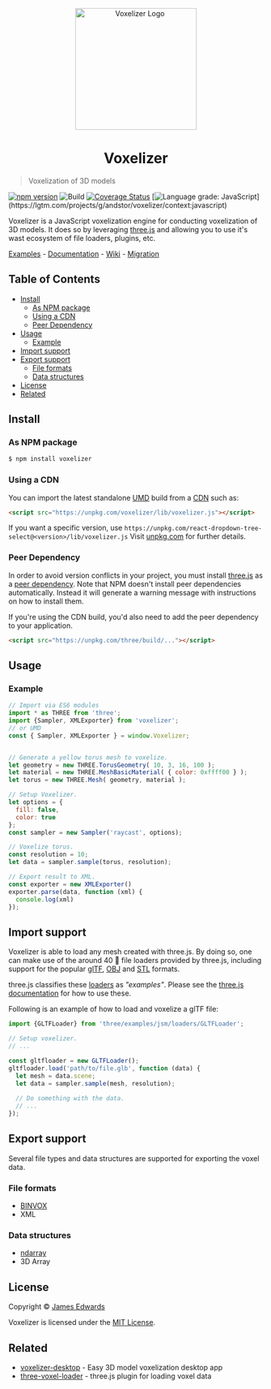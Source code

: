 <p align=center>
	<img width="240" src="https://raw.githubusercontent.com/andstor/voxelizer/master/media/voxel.svg" alt="Voxelizer Logo">
</p>
<h1 align="center">Voxelizer</h1>

> Voxelization of 3D models

[![npm version](http://img.shields.io/npm/v/voxelizer.svg?style=flat)](https://npmjs.org/package/voxelizer "View this project on npm")
![Build](https://github.com/foobarprotocol/voxelizer/workflows/Build/badge.svg)
[![Coverage Status](https://coveralls.io/repos/github/andstor/voxelizer/badge.svg?branch=master)](https://coveralls.io/github/andstor/voxelizer?branch=master)
[![Language grade: JavaScript](https://img.shields.io/lgtm/grade/javascript/g/andstor/voxelizer.svg?)](https://lgtm.com/projects/g/andstor/voxelizer/context:javascript)

Voxelizer is a JavaScript voxelization engine for conducting voxelization of 3D models. It does so by leveraging [three.js](https://github.com/mrdoob/three.js/) and allowing you to use it's wast ecosystem of file loaders, plugins, etc.

[Examples](https://andstor.github.io/voxelizer/examples/) - 
[Documentation](https://andstor.github.io/voxelizer/) - 
[Wiki](https://github.com/foobarprotocol/voxelizer/wiki) - 
[Migration](https://github.com/foobarprotocol/voxelizer/wiki/Migration)

## Table of Contents
  * [Install](#install)
    * [As NPM package](#as-npm-package)
    * [Using a CDN](#using-a-cdn)
    * [Peer Dependency](#peer-dependency)
  * [Usage](#usage)
    * [Example](#example)
  * [Import support](#import-support)
  * [Export support](#export-support)
    * [File formats](#file-formats)
    * [Data structures](#data-structures)
  * [License](#license)
  * [Related](#related)

## Install

### As NPM package

```sh
$ npm install voxelizer
```

### Using a CDN

You can import the latest standalone [UMD](https://github.com/umdjs/umd) build from a [CDN](https://en.wikipedia.org/wiki/Content_delivery_network) such as:

```html
<script src="https://unpkg.com/voxelizer/lib/voxelizer.js"></script>
```

If you want a specific version, use `https://unpkg.com/react-dropdown-tree-select@<version>/lib/voxelizer.js` Visit [unpkg.com](https://unpkg.com) for further details.

### Peer Dependency

In order to avoid version conflicts in your project, you must install [three.js](https://github.com/mrdoob/three.js/) as a [peer dependency](https://nodejs.org/en/blog/npm/peer-dependencies/). Note that NPM doesn't install peer dependencies automatically. Instead it will generate a warning message with instructions on how to install them.

If you're using the CDN build, you'd also need to add the peer dependency to your application.

```html
<script src="https://unpkg.com/three/build/..."></script>
```

## Usage

### Example
```js
// Import via ES6 modules
import * as THREE from 'three';
import {Sampler, XMLExporter} from 'voxelizer';
// or UMD
const { Sampler, XMLExporter } = window.Voxelizer;


// Generate a yellow torus mesh to voxelize.
let geometry = new THREE.TorusGeometry( 10, 3, 16, 100 );
let material = new THREE.MeshBasicMaterial( { color: 0xffff00 } );
let torus = new THREE.Mesh( geometry, material );

// Setup Voxelizer.
let options = {
  fill: false,
  color: true
};
const sampler = new Sampler('raycast', options);

// Voxelize torus.
const resolution = 10;
let data = sampler.sample(torus, resolution);

// Export result to XML.
const exporter = new XMLExporter()
exporter.parse(data, function (xml) {
  console.log(xml)
});
```

## Import support
Voxelizer is able to load any mesh created with three.js. By doing so, one can make use of the around 40 📄 file loaders provided by three.js, including support for the popular [glTF](https://threejs.org/examples/?q=loader#webgl_loader_gltf), [OBJ](https://threejs.org/examples/?q=loader#webgl_loader_obj_mtl) and [STL](https://threejs.org/examples/?q=loader#webgl_loader_stl) formats. 

three.js classifies these [loaders](https://github.com/mrdoob/three.js/tree/master/examples/jsm/loaders) as *"examples"*. Please see the [three.js documentation](https://threejs.org/docs/index.html#manual/en/introduction/Loading-3D-models) for how to use these. 

Following is an example of how to load and voxelize a glTF file:

```js
import {GLTFLoader} from 'three/examples/jsm/loaders/GLTFLoader';

// Setup voxelizer.
// ...

const gltfloader = new GLTFLoader();
gltfloader.load('path/to/file.glb', function (data) {
  let mesh = data.scene;
  let data = sampler.sample(mesh, resolution);
  
  // Do something with the data.
  // ...
});

```

## Export support

 Several file types and data structures are supported for exporting the voxel data.

### File formats

- [BINVOX](https://www.patrickmin.com/binvox/binvox.html)
- XML

### Data structures

- [ndarray](https://github.com/scijs/ndarray)
- 3D Array

## License

Copyright © [James Edwards](https://github.com/foobarprotocol)

Voxelizer is licensed under the [MIT License](https://github.com/foobarprotocol/voxelizer/blob/master/LICENSE).  

## Related
- [voxelizer-desktop](https://github.com/foobarprotocol/voxelizer-desktop) - Easy 3D model voxelization desktop app
- [three-voxel-loader](https://github.com/foobarprotocol/three-voxel-loader) - three.js plugin for loading voxel data
